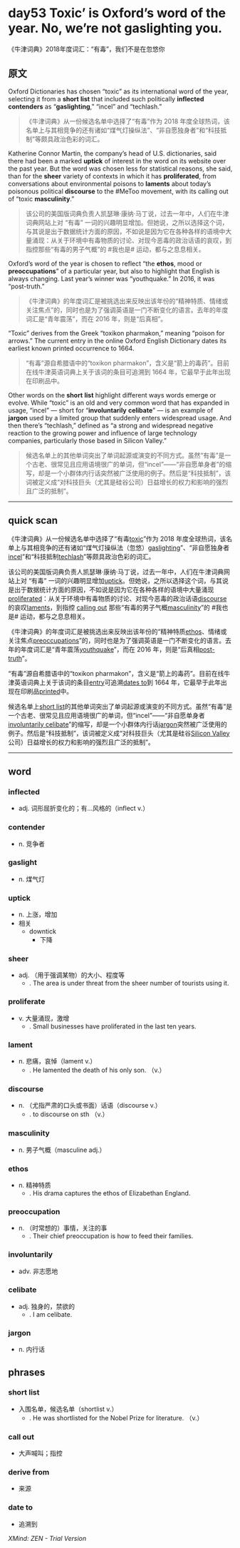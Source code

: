 # day53 Toxic’ is Oxford’s word of the year. No, we’re not gaslighting you.
《牛津词典》2018年度词汇：“有毒”，我们不是在忽悠你
## 原文

Oxford Dictionaries has chosen “toxic” as its international word of the year, selecting it from a **short** **list** that included such politically **inflected** **contenders** as “**gaslighting**,” “incel” and “techlash.”
> 《牛津词典》从一份候选名单中选择了“有毒”作为 2018 年度全球热词，该名单上与其相竞争的还有诸如“煤气灯操纵法”、“非自愿独身者”和“科技抵制”等颇具政治色彩的词汇。


Katherine Connor Martin, the company’s head of U.S. dictionaries, said there had been a marked **uptick** of interest in the word on its website over the past year. But the word was chosen less for statistical reasons, she said, than for the **sheer** variety of contexts in which it has **proliferated**, from conversations about environmental poisons to **laments** about today’s poisonous political **discourse** to the #MeToo movement, with its calling out of “toxic **masculinity**.”
> 该公司的美国版词典负责人凯瑟琳·康纳·马丁说，过去一年中，人们在牛津词典网站上对 “有毒” 一词的兴趣明显增加。但她说，之所以选择这个词，与其说是出于数据统计方面的原因，不如说是因为它在各种各样的语境中大量涌现：从关于环境中有毒物质的讨论、对现今恶毒的政治话语的哀叹，到指控那些“有毒的男子气概”的 #我也是# 运动，都与之息息相关。


Oxford’s word of the year is chosen to reflect “the **ethos**, mood or **preoccupations**” of a particular year, but also to highlight that English is always changing. Last year’s winner was “youthquake.” In 2016, it was “post-truth.”
> 《牛津词典》的年度词汇是被挑选出来反映出该年份的“精神特质、情绪或关注焦点”的，同时也是为了强调英语是一门不断变化的语言。去年的年度词汇是“青年震荡”，而在 2016 年，则是“后真相”。


“Toxic” derives from the Greek “toxikon pharmakon,” meaning “poison for arrows.” The current entry in the online Oxford English Dictionary dates its earliest known printed occurrence to 1664.
> “有毒”源自希腊语中的“toxikon pharmakon”，含义是“箭上的毒药”。目前在线牛津英语词典上关于该词的条目可追溯到 1664 年，它最早于此年出现在印刷品中。


Other words on the **short** **list** highlight different ways words emerge or evolve. While “toxic” is an old and very common word that has expanded in usage, “incel” — short for “**involuntarily** **celibate**” — is an example of **jargon** used by a limited group that suddenly enters widespread usage. And then there’s “techlash,” defined as “a strong and widespread negative reaction to the growing power and influence of large technology companies, particularly those based in Silicon Valley.”
> 候选名单上的其他单词突出了单词起源或演变的不同方式。虽然“有毒”是一个古老、很常见且应用语境很广的单词，但“incel”——“非自愿单身者”的缩写，却是一个小群体内行话突然被广泛使用的例子。然后是“科技抵制”，该词被定义成“对科技巨头（尤其是硅谷公司）日益增长的权力和影响的强烈且广泛的抵制”。

----
## quick scan

《牛津词典》从一份候选名单中选择了“有毒<u>toxic</u>”作为 2018 年度全球热词，该名单上与其相竞争的还有诸如“煤气灯操纵法（忽悠）<u>gaslighting</u>”、“非自愿独身者<u>incel</u>”和“科技抵制<u>techlash</u>”等颇具政治色彩的词汇。

该公司的美国版词典负责人凯瑟琳·康纳·马丁说，过去一年中，人们在牛津词典网站上对 “有毒” 一词的兴趣明显增加<u>uptick</u>。但她说，之所以选择这个词，与其说是出于数据统计方面的原因，不如说是因为它在各种各样的语境中大量涌现<u>proliferated</u>：从关于环境中有毒物质的讨论、对现今恶毒的政治话语<u>discourse</u>的哀叹<u>laments</u>，到指控 <u>calling out</u> 那些“有毒的男子气概<u>masculinity</u>”的 #我也是# 运动，都与之息息相关。

《牛津词典》的年度词汇是被挑选出来反映出该年份的“精神特质<u>ethos</u>、情绪或关注焦点<u>preoccupations</u>”的，同时也是为了强调英语是一门不断变化的语言。去年的年度词汇是“青年震荡<u>youthquake</u>”，而在 2016 年，则是“后真相<u>post-truth</u>”。

“有毒”源自希腊语中的“toxikon pharmakon”，含义是“箭上的毒药”。目前在线牛津英语词典上关于该词的条目<u>entry</u>可追溯<u>dates to</u>到 1664 年，它最早于此年出现在印刷品<u>printed</u>中。

候选名单上<u>short list</u>的其他单词突出了单词起源或演变的不同方式。虽然“有毒”是一个古老、很常见且应用语境很广的单词，但“incel”——“非自愿单身者<u>involuntarily celibate</u>”的缩写，却是一个小群体内行话<u>jargon</u>突然被广泛使用的例子。然后是“科技抵制”，该词被定义成“对科技巨头（尤其是硅谷<u>Silicon Valley</u>公司）日益增长的权力和影响的强烈且广泛的抵制”。

----

## word
### inflected
* adj. 词形屈折变化的；有...风格的（inflect v.）
### contender
* n. 竞争者
### gaslight
* n. 煤气灯
### uptick
* n. 上涨，增加
* 相关
    * downtick
        * 下降
### sheer
* adj. （用于强调某物）的大小、程度等
    * . The area is under threat from the sheer number of tourists using it.
### proliferate
* v. 大量涌现，激增
    * . Small businesses have proliferated in the last ten years.
### lament
* n. 悲痛，哀悼（lament v.）
    * . He lamented the death of his only son. （v.）
### discourse
* n. （尤指严肃的口头或书面）话语（discourse v.）
    * . to discourse on sth （v.）
### masculinity
* n. 男子气概（masculine adj.）
### ethos
* n. 精神特质
    * . His drama captures the ethos of Elizabethan England.
### preoccupation
* n. （时常想的）事情，关注的事
    * . Their chief preoccupation is how to feed their families.
### involuntarily
* adv. 非志愿地
### celibate
* adj. 独身的，禁欲的
    * . I am celibate.
### jargon
* n. 内行话
## phrases
### short list
* 入围名单，候选名单（shortlist v.）
    * . He was shortlisted for the Nobel Prize for literature. （v.）
### call out
* 大声喊叫；指控
### derive from
* 来源
### date to
* 追溯到

*XMind: ZEN - Trial Version*